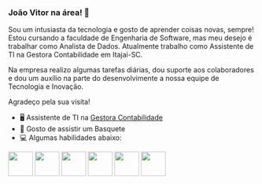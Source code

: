 ### João Vitor na área! 👋

Sou um intusiasta da tecnologia e gosto de aprender coisas novas, sempre! Estou cursando a faculdade de Engenharia de Software, mas meu desejo é trabalhar como Analista de Dados. Atualmente trabalho como Assistente de TI na Gestora Contabilidade em Itajaí-SC.

Na empresa realizo algumas tarefas diárias, dou suporte aos colaboradores e dou um auxílio na parte do desenvolvimente a nossa equipe de Tecnologia e Inovação.

Agradeço pela sua visita!

 - 🖥️ Assistente de TI na [Gestora Contabilidade](https://www.gestoracontabilidade.com.br)
 - 🏀 Gosto de assistir um Basquete
 - 💻 Algumas habilidades abaixo:

<div style = "display: inline">
  <img widht='50' height ='50' src=https://www.flaticon.com/br/icone-gratis/pitao_3098090?term=python&page=1&position=54&origin=search&related_id=3098090/>
  <img widht='50' height ='50' src=https://www.flaticon.com/br/icone-gratis/base-de-dados_4248443?term=sql&page=1&position=6&origin=search&related_id=4248443/>
  <img widht='50' height ='50' src=https://www.flaticon.com/br/icone-gratis/html-5_174854?term=html&page=1&position=1&origin=search&related_id=174854/>
  <img widht='50' height ='50' src=https://www.flaticon.com/br/icone-gratis/css-3_732190?term=css&page=1&position=1&origin=search&related_id=732190/>
  <img widht='50' height ='50' src=https://www.flaticon.com/br/icone-gratis/c-_6132222?term=c&page=1&position=1&origin=search&related_id=6132222/>
  <img widht='50' height ='50' src=https://1000logos.net/wp-content/uploads/2022/08/Microsoft-Power-BI-Logo.png/>
